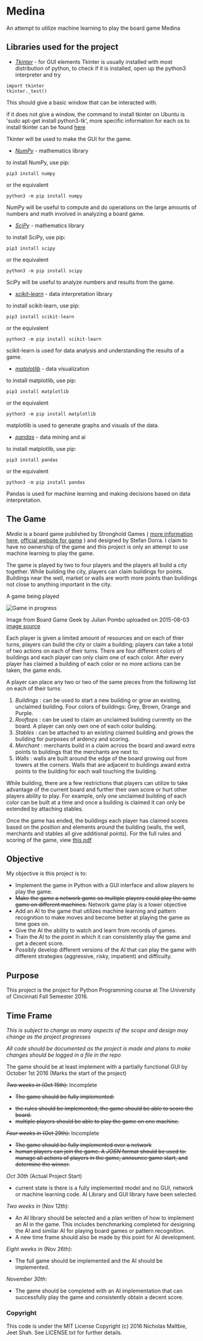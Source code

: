 # Medina #
An attempt to utilize machine learning to play the board game Medina

## Libraries used for the project ##

 * [_Tkinter_](https://wiki.python.org/moin/TkInter) - for GUI elements
  Tkinter is usually installed with most distribution of python, to check if it
  is installed, open up the python3 interpreter and try
  ~~~~
  import tkinter
  tkinter._test()
  ~~~~

  This should give a basic window that can be interacted with.

  if it does not give a window, the command to install tkinter on Ubuntu is
  'sudo apt-get install python3-tk', more specific information for each os to
  install tkinter can be found [here](http://www.tkdocs.com/tutorial/install.html)

  Tkinter will be used to make the GUI for the game.

 * [_NumPy_](http://www.numpy.org/) - mathematics library

  to install NumPy, use pip:
  ~~~~
  pip3 install numpy
  ~~~~
  or the equivalent
  ~~~~
  python3 -m pip install numpy
  ~~~~

  NumPy will be useful to compute and do operations on the large amounts of
  numbers and math involved in analyzing a board game.

 * [_SciPy_](https://www.scipy.org/) - mathematics library

  to install SciPy, use pip:
  ~~~~
  pip3 install scipy
  ~~~~
  or the equivalent
  ~~~~
  python3 -m pip install scipy
  ~~~~

  SciPy will be useful to analyze numbers and results from the game.

 * [_scikit-learn_](http://scikit-learn.org/stable/) - data interpretation  library

  to install scikit-learn, use pip:
  ~~~~
  pip3 install scikit-learn
  ~~~~
  or the equivalent
  ~~~~
  python3 -m pip install scikit-learn
  ~~~~

  scikit-learn is used for data analysis and understanding the results of a game.

 * [_matplotlib_](http://matplotlib.org/) - data visualization

  to install matplotlib, use pip:
  ~~~~
  pip3 install matplotlib
  ~~~~
  or the equivalent
  ~~~~
  python3 -m pip install matplotlib
  ~~~~

  matplotlib is used to generate graphs and visuals of the data.

 * [_pandas_](http://pandas.pydata.org/) - data mining and ai

  to install matplotlib, use pip:
  ~~~~
  pip3 install pandas
  ~~~~
  or the equivalent
  ~~~~
  python3 -m pip install pandas
  ~~~~

  Pandas is used for machine learning and making decisions based on data
  interpretation.


## The Game ##
*Media* is a board game published by Stronghold Games (
[more information here](https://boardgamegeek.com/boardgame/167270/medina-second-edition),
[official website for game](https://strongholdgames.com/store/board-games/medina/) )
and designed by Stefan Dorra. I claim to have no ownership of the game and this
project is only an attempt to use machine learning to play the game.

The game is played by two to four players and the players all build a city
together. While building the city, players can claim buildings for points.
Buildings near the well, market or walls are worth more points than buildings
not close to anything important in the city.

A game being played

![Game in progress](https://cf.geekdo-images.com/images/pic2613390_md.jpg)

Image from Board Game Geek by Julian Pombo uploaded on 2015-08-03
[image source](https://boardgamegeek.com/image/2613390/medina-second-edition?size=medium)

Each player is given a limited amount of resources and on each of thier turns,
players can build the city or claim a building; players can take a total of two
actions on each of their turns. There are four different colors of buildings and
each player can only claim one of each color. After every player has claimed a
building of each color or no more actions can be taken, the game ends.

A player can place any two or two of the same pieces from the following list on
each of their turns:

 1. _Buildings_ : can be used to start a new building or grow an existing,
unclaimed building. Four colors of buildings: Grey, Brown, Orange and Purple.
 2. _Rooftops_ : can be used to claim an unclaimed building currently on the
board. A player can only own one of each color building.
 3. _Stables_ : can be attached to an existing claimed building and grows the
building for purposes of ardency and scoring.
 4. _Merchant_ : merchants build in a claim across the board and award extra
points to buildings that the merchants are next to.
 5. _Walls_ : walls are built around the edge of the board growing out from
towers at the corners. Walls that are adjacent to buildings award extra points
to the building for each wall touching the building.

While building, there are a few restrictions that players can utilize to take
advantage of the current board and further their own score or hurt other players
ability to play. For example, only one unclaimed building of each color can be
built at a time and once a building is claimed it can only be extended by
attaching stables.

Once the game has ended, the buildings each player has claimed scores based on
the position and elements around the building (walls, the well, merchants and
stables all give additional points). For the full rules and scoring of the game,
view [this pdf](http://www.boardspace.net/medina/english/WGG_Medina_Rules_GB_Web.pdf)

## Objective ##
My objective is this project is to:
* Implement the game in Python with a GUI interface and allow players to play
the game.
* ~~Make the game a network game so multiple players could play the same game on
different machines.~~ Network game play is a lower objective
* Add an AI to the game that utilizes machine learning and pattern recognition
to make moves and become better at playing the game as time goes on.
* Give the AI the ability to watch and learn from records of games.
* Train the AI to the point in which it can consistently play the game and get
a decent score.
* Possibly develop different versions of the AI that can play the game with
different strategies (aggressive, risky, impatient) and difficulty.

## Purpose ##
This project is the project for Python Programming course at The University of
Cincinnati Fall Semester 2016.

## Time Frame ##
*This is subject to change as many aspects of the scope and design may change
as the project progresses*

*All code should be documented as the project is made and plans to make changes
should be logged in a file in the repo*

The game should be at least implement with a partially functional GUI by October
1st 2016 (Marks the start of the project)

~~_Two weeks in_ (Oct 15th):~~ Incomplete
- ~~The game should be fully implemented:~~
* ~~the rules should be implemented, the game should be able to score the board.~~
* ~~multiple players should be able to play the game on one machine.~~

~~_Four weeks in_ (Oct 29th):~~ Incomplete
- ~~The game should be fully implemented over a network~~
- ~~human players can join the game. A _JOSN_ format should be used to: manage all
actions of players in the game, announce game start, and determine the winner.~~

_Oct 30th_ (Actual Project Start)
 - current state is there is a fully implemented model and no GUI, network
 or machine learning code. AI Library and GUI library have been selected.

_Two weeks in_ (Nov 12th):
- An AI library should be selected and a plan written of how to implement an AI
in the game. This includes benchmarking completed for designing the AI and
similar AI for playing board games or pattern recognition.
- A new time frame should also be made by this point for AI development.

_Eight weeks in_ (Nov 26th):
- The full game should be implemented and the AI should be implemented.

_November 30th_:
- The game should be completed with an AI implementation that
can successfully play the game and consistently obtain a decent score.

### Copyright ###
This code is under the MIT License Copyright (c) 2016 Nicholas Maltbie, Jeet
Shah. See LICENSE.txt for further details.
